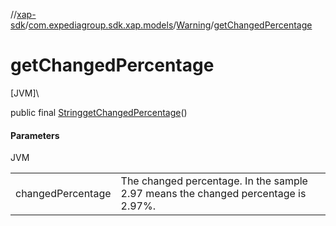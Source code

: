 //[xap-sdk](../../../index.md)/[com.expediagroup.sdk.xap.models](../index.md)/[Warning](index.md)/[getChangedPercentage](get-changed-percentage.md)

# getChangedPercentage

[JVM]\

public final [String](https://docs.oracle.com/javase/8/docs/api/java/lang/String.html)[getChangedPercentage](get-changed-percentage.md)()

#### Parameters

JVM

| | |
|---|---|
| changedPercentage | The changed percentage. In the sample 2.97 means the changed percentage is 2.97%. |
